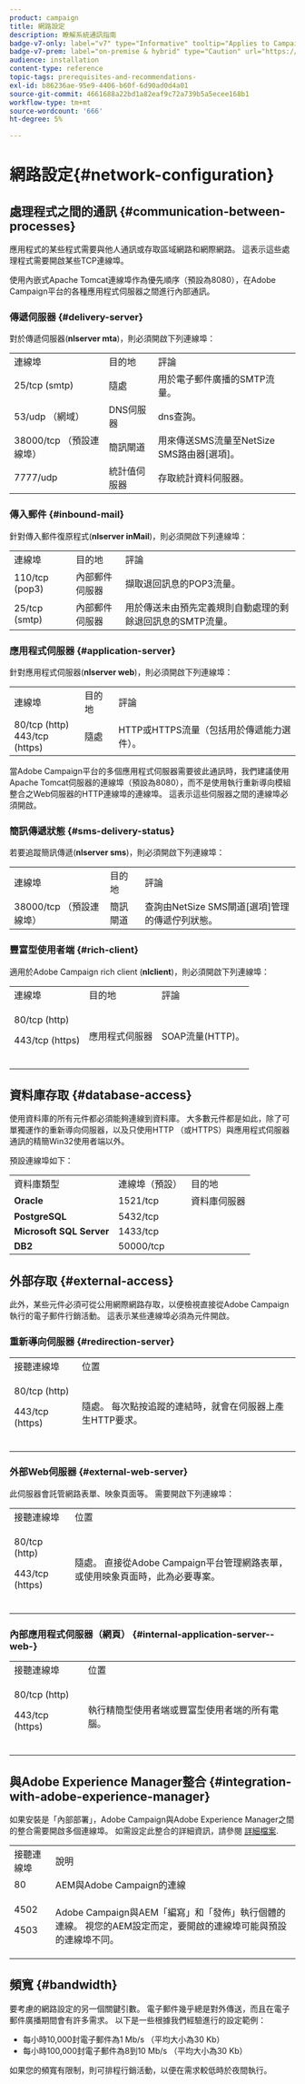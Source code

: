 ```yaml
---
product: campaign
title: 網路設定
description: 瞭解系統通訊指南
badge-v7-only: label="v7" type="Informative" tooltip="Applies to Campaign Classic v7 only"
badge-v7-prem: label="on-premise & hybrid" type="Caution" url="https://experienceleague.adobe.com/docs/campaign-classic/using/installing-campaign-classic/architecture-and-hosting-models/hosting-models-lp/hosting-models.html" tooltip="Applies to on-premise and hybrid deployments only"
audience: installation
content-type: reference
topic-tags: prerequisites-and-recommendations-
exl-id: b86236ae-95e9-4406-b60f-6d90ad0d4a01
source-git-commit: 4661688a22bd1a82eaf9c72a739b5a5ecee168b1
workflow-type: tm+mt
source-wordcount: '666'
ht-degree: 5%

---
```


# 網路設定{#network-configuration}



## 處理程式之間的通訊 {#communication-between-processes}

應用程式的某些程式需要與他人通訊或存取區域網路和網際網路。 這表示這些處理程式需要開啟某些TCP連線埠。

使用內嵌式Apache Tomcat連線埠作為優先順序（預設為8080），在Adobe Campaign平台的各種應用程式伺服器之間進行內部通訊。

### 傳遞伺服器 {#delivery-server}

對於傳遞伺服器(**nlserver mta**)，則必須開啟下列連線埠：

<table> 
 <tbody> 
  <tr> 
   <td> 連線埠<br /> </td> 
   <td> 目的地<br /> </td> 
   <td> 評論<br /> </td> 
  </tr> 
  <tr> 
   <td> 25/tcp (smtp)<br /> </td> 
   <td> 隨處<br /> </td> 
   <td> 用於電子郵件廣播的SMTP流量。<br /> </td> 
  </tr> 
  <tr> 
   <td> 53/udp （網域）<br /> </td> 
   <td> DNS伺服器<br /> </td> 
   <td> dns查詢。<br /> </td> 
  </tr> 
  <tr> 
   <td> 38000/tcp （預設連線埠）<br /> </td> 
   <td> 簡訊閘道<br /> </td> 
   <td> 用來傳送SMS流量至NetSize SMS路由器[選項]。<br /> </td> 
  </tr> 
  <tr> 
   <td> 7777/udp<br /> </td> 
   <td> 統計值伺服器<br /> </td> 
   <td> 存取統計資料伺服器。<br /> </td> 
  </tr> 
 </tbody> 
</table>

### 傳入郵件 {#inbound-mail}

針對傳入郵件復原程式(**nlserver inMail**)，則必須開啟下列連線埠：

<table> 
 <tbody> 
  <tr> 
   <td> 連線埠<br /> </td> 
   <td> 目的地<br /> </td> 
   <td> 評論<br /> </td> 
  </tr> 
  <tr> 
   <td> 110/tcp (pop3)<br /> </td> 
   <td> 內部郵件伺服器<br /> </td> 
   <td> 擷取退回訊息的POP3流量。<br /> </td> 
  </tr> 
  <tr> 
   <td> 25/tcp (smtp)<br /> </td> 
   <td> 內部郵件伺服器<br /> </td> 
   <td> 用於傳送未由預先定義規則自動處理的剩餘退回訊息的SMTP流量。<br /> </td> 
  </tr> 
 </tbody> 
</table>

### 應用程式伺服器 {#application-server}

針對應用程式伺服器(**nlserver web**)，則必須開啟下列連線埠：

<table> 
 <tbody> 
  <tr> 
   <td> 連線埠<br /> </td> 
   <td> 目的地<br /> </td> 
   <td> 評論<br /> </td> 
  </tr> 
  <tr> 
   <td> 80/tcp (http)<br /> 443/tcp (https)<br /> </td> 
   <td> 隨處<br /> </td> 
   <td> HTTP或HTTPS流量（包括用於傳遞能力選件）。<br /> </td> 
  </tr> 
 </tbody> 
</table>

當Adobe Campaign平台的多個應用程式伺服器需要彼此通訊時，我們建議使用Apache Tomcat伺服器的連線埠（預設為8080），而不是使用執行重新導向模組整合之Web伺服器的HTTP連線埠的連線埠。 這表示這些伺服器之間的連線埠必須開啟。

### 簡訊傳遞狀態 {#sms-delivery-status}

若要追蹤簡訊傳遞(**nlserver sms**)，則必須開啟下列連線埠：

<table> 
 <tbody> 
  <tr> 
   <td> 連線埠<br /> </td> 
   <td> 目的地<br /> </td> 
   <td> 評論<br /> </td> 
  </tr> 
  <tr> 
   <td> 38000/tcp （預設連線埠）<br /> </td> 
   <td> 簡訊閘道<br /> </td> 
   <td> 查詢由NetSize SMS閘道[選項]管理的傳遞佇列狀態。<br /> </td> 
  </tr> 
 </tbody> 
</table>

### 豐富型使用者端 {#rich-client}

適用於Adobe Campaign rich client (**nlclient**)，則必須開啟下列連線埠：

<table> 
 <tbody> 
  <tr> 
   <td> 連線埠<br /> </td> 
   <td> 目的地<br /> </td> 
   <td> 評論<br /> </td> 
  </tr> 
  <tr> 
   <td><p> 80/tcp (http)</p><p>443/tcp (https)</p><br /> </td> 
   <td> 應用程式伺服器<br /> </td> 
   <td> SOAP流量(HTTP)。<br /> </td> 
  </tr> 
 </tbody> 
</table>

## 資料庫存取 {#database-access}

使用資料庫的所有元件都必須能夠連線到資料庫。 大多數元件都是如此，除了可單獨運作的重新導向伺服器，以及只使用HTTP （或HTTPS）與應用程式伺服器通訊的精簡Win32使用者端以外。

預設連線埠如下：

<table> 
 <tbody> 
  <tr> 
   <td> 資料庫類型<br /> </td> 
   <td> 連線埠（預設）<br /> </td> 
   <td> 目的地<br /> </td> 
  </tr> 
  <tr> 
   <td> <strong>Oracle</strong><br /> </td> 
   <td> 1521/tcp<br /> </td> 
   <td> 資料庫伺服器<br /> </td> 
  </tr> 
  <tr> 
   <td> <strong>PostgreSQL</strong><br /> </td> 
   <td> 5432/tcp<br /> </td> 
  </tr> 
  <tr> 
   <td> <strong>Microsoft SQL Server</strong><br /> </td> 
   <td> 1433/tcp<br /> </td> 
  </tr> 
  <tr> 
   <td> <strong>DB2</strong><br /> </td> 
   <td> 50000/tcp<br /> </td> 
  </tr> 
 </tbody> 
</table>

## 外部存取 {#external-access}

此外，某些元件必須可從公用網際網路存取，以便檢視直接從Adobe Campaign執行的電子郵件行銷活動。 這表示某些連線埠必須為元件開啟。

### 重新導向伺服器 {#redirection-server}

<table> 
 <tbody> 
  <tr> 
   <td> 接聽連線埠<br /> </td> 
   <td> 位置<br /> </td> 
  </tr> 
  <tr> 
   <td><p> 80/tcp (http)</p><p> 443/tcp (https)</p><br /> </td> 
   <td> 隨處。 每次點按追蹤的連結時，就會在伺服器上產生HTTP要求。<br /> </td> 
  </tr> 
 </tbody> 
</table>

### 外部Web伺服器 {#external-web-server}

此伺服器會託管網路表單、映象頁面等。 需要開啟下列連線埠：

<table> 
 <tbody> 
  <tr> 
   <td> 接聽連線埠<br /> </td> 
   <td> 位置<br /> </td> 
  </tr> 
  <tr> 
   <td><p> 80/tcp (http)</p><p> 443/tcp (https)</p><br /> </td> 
   <td> 隨處。 直接從Adobe Campaign平台管理網路表單，或使用映象頁面時，此為必要專案。<br /> </td> 
  </tr> 
 </tbody> 
</table>

### 內部應用程式伺服器（網頁） {#internal-application-server--web-}

<table> 
 <tbody> 
  <tr> 
   <td> 接聽連線埠<br /> </td> 
   <td> 位置<br /> </td> 
  </tr> 
  <tr> 
   <td><p> 80/tcp (http)</p><p> 443/tcp (https)</p><br /> </td> 
   <td> 執行精簡型使用者端或豐富型使用者端的所有電腦。<br /> </td> 
  </tr> 
 </tbody> 
</table>

## 與Adobe Experience Manager整合 {#integration-with-adobe-experience-manager}

如果安裝是「內部部署」，Adobe Campaign與Adobe Experience Manager之間的整合需要開啟多個連線埠。 如需設定此整合的詳細資訊，請參閱 [詳細檔案](../../integrations/using/about-adobe-experience-manager.md).

<table> 
 <tbody> 
  <tr> 
   <td> 接聽連線埠<br /> </td> 
   <td> 說明<br /> </td> 
  </tr> 
  <tr> 
   <td> 80<br /> </td> 
   <td> AEM與Adobe Campaign的連線<br /> </td> 
  </tr> 
  <tr> 
   <td><p> 4502</p><p> 4503</p><br /> </td> 
   <td> Adobe Campaign與AEM「編寫」和「發佈」執行個體的連線。 視您的AEM設定而定，要開啟的連線埠可能與預設的連線埠不同。<br /> </td> 
  </tr> 
 </tbody> 
</table>

## 頻寬 {#bandwidth}

要考慮的網路設定的另一個關鍵引數。 電子郵件幾乎總是對外傳送，而且在電子郵件廣播期間會有許多需求。 以下是一些根據我們經驗進行的設定範例：

* 每小時10,000封電子郵件為1 Mb/s （平均大小為30 Kb）
* 每小時100,000封電子郵件為8到10 Mb/s （平均大小為30 Kb）

如果您的頻寬有限制，則可排程行銷活動，以便在需求較低時於夜間執行。
